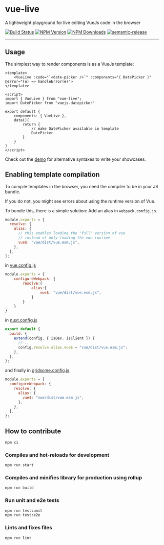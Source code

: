# vue-live

A lightweight playground for live editing VueJs code in the browser

[![Build Status](https://travis-ci.com/vue-styleguidist/vue-live.svg?branch=master)](https://travis-ci.com/vue-styleguidist/vue-live)
[![NPM Version](https://img.shields.io/npm/v/vue-live.svg)](https://www.npmjs.com/package/vue-live) [![NPM Downloads](https://img.shields.io/npm/dm/vue-live.svg)](https://www.npmjs.com/package/vue-live)
[![semantic-release](https://img.shields.io/badge/%20%20%F0%9F%93%A6%F0%9F%9A%80-semantic--release-e10079.svg)](https://github.com/semantic-release/semantic-release)

---

## Usage

The simplest way to render components is as a VueJs template:

```vue
<template>
    <VueLive :code="`<date-picker />`" :components="{ DatePicker }" @error="(e) => handleError(e)">
</template>

<script>
import { VueLive } from "vue-live";
import DatePicker from "vuejs-datepicker"

export default {
    components: { VueLive },
    data(){
        return {
            // make DatePicker available in template
            DatePicker
        }
    }
}
</script>
```

Check out the [demo](http://vue-live.surge.sh) for alternative syntaxes to write your showcases.

## Enabling template compilation

To compile templates in the browser, you need the compiler to be in your JS bundle.

If you do not, you might see errors about using the runtime version of Vue.

To bundle this, there is a simple solution: Add an alias in `webpack.config.js`.

```js
module.exports = {
  resolve: {
    alias: {
      // this enables loading the "full" version of vue
      // instead of only loading the vue runtime
      vue$: "vue/dist/vue.esm.js",
    },
  },
};
```

in [vue.config.js](https://cli.vuejs.org/guide/webpack.html)


```js
module.exports = {
    configureWebpack: {
        resolve:{
            alias:{
                vue$: "vue/dist/vue.esm.js",
            }
        }
    }
}
```


in [nuxt.config.js](https://nuxtjs.org/faq/extend-webpack/)

```js
export default {
  build: {
    extend(config, { isDev, isClient }) {
      // ..
      config.resolve.alias.vue$ = "vue/dist/vue.esm.js";
    },
  },
};
```

and finally in [gridsome.config.js](https://gridsome.org/docs/config/#configurewebpack)

```js
module.exports = {
  configureWebpack: {
    resolve: {
      alias: {
        vue$: "vue/dist/vue.esm.js",
      },
    },
  },
};
```

## How to contribute

```sh
npm ci
```

### Compiles and hot-reloads for development

```sh
npm run start
```

### Compiles and minifies library for production using rollup

```sh
npm run build
```

### Run unit and e2e tests

```sh
npm run test:unit
npm run test:e2e
```

### Lints and fixes files

```sh
npm run lint
```

